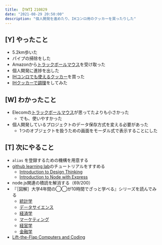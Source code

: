 ```yaml
---
title: 【YWT】210829
date: "2021-08-29 20:50:00"
description: "個人開発を進めたり、IHコンロ用のクッカーを買ったりした"
---
```


## [Y] やったこと

- 5.2km歩いた
- パイプの掃除をした
- Amazonから[トラックボールマウス](https://twitter.com/camomile_cafe/status/1431869995793870852)を受け取った
- 個人開発に進捗を出した
- [IHコンロでも使えるクッカー](https://twitter.com/camomile_cafe/status/1431950092487909377)を買った
- [IHクッカーで調理](https://twitter.com/camomile_cafe/status/1431961475849994241?s=20)をしてみた

## [W] わかったこと

- Elecomの[トラックボールマウス](https://twitter.com/camomile_cafe/status/1431869995793870852)が思ってたよりも小さかった
  - でも、使いやすかった
- 個人開発しているプロジェクトのデータ保存方式を変える必要があった
  - 1つのオブジェクトを扱うための画面をモーダル式で表示することにした

## [T] 次にやること

- `alias` を登録するための機構を用意する
- [github learning lab](https://lab.github.com/githubtraining)のチュートリアルをすすめる
  - [Introduction to Design Thinking](https://lab.github.com/githubtraining/introduction-to-design-thinking)
  - [Introduction to Node with Express](https://lab.github.com/everydeveloper/introduction-to-node-with-express)
- node.js関連の積読を解消する（69/200）
- 『［図解］大学4年間の◯◯が10時間でざっと学べる』シリーズを読んでみる
  - [統計学](https://www.amazon.co.jp/dp/B07PXB4NN9)
  - [データサイエンス](https://www.amazon.co.jp/dp/B07XNW3TQM)
  - [経済学](https://www.amazon.co.jp/dp/B01KNLFHH6)
  - [マーケティング](https://www.amazon.co.jp/dp/B07BNC2SV3)
  - [経営学](https://www.amazon.co.jp/dp/B071SKDF3L)
  - [金融学](https://www.amazon.co.jp/dp/B07BB6Z7FW)
- [Lift-the-Flap Computers and Coding](https://www.amazon.co.jp/dp/1409591514)

<!-- https://twitter.com/camomile_cafe/status/1432319911406149643?s=20 -->
